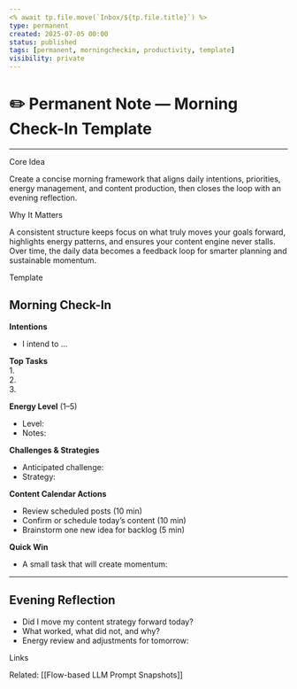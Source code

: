 ```yaml
---
<% await tp.file.move(`Inbox/${tp.file.title}`) %>
type: permanent
created: 2025-07-05 00:00
status: published
tags: [permanent, morningcheckin, productivity, template]
visibility: private
---
```


# ✏️ Permanent Note — Morning Check-In Template

---

Core Idea

Create a concise morning framework that aligns daily intentions, priorities, energy management, and content production, then closes the loop with an evening reflection.

Why It Matters

A consistent structure keeps focus on what truly moves your goals forward, highlights energy patterns, and ensures your content engine never stalls. Over time, the daily data becomes a feedback loop for smarter planning and sustainable momentum.

Template

## Morning Check-In  

**Intentions**  
- I intend to …  

**Top Tasks**  
1.  
2.  
3.  

**Energy Level** (1–5)  
- Level:  
- Notes:  

**Challenges & Strategies**  
- Anticipated challenge:  
- Strategy:  

**Content Calendar Actions**  
- Review scheduled posts (10 min)  
- Confirm or schedule today’s content (10 min)  
- Brainstorm one new idea for backlog (5 min)  

**Quick Win**  
- A small task that will create momentum:  

---

## Evening Reflection  

- Did I move my content strategy forward today?  
- What worked, what did not, and why?  
- Energy review and adjustments for tomorrow:

Links

Related: [[Flow-based LLM Prompt Snapshots]]

